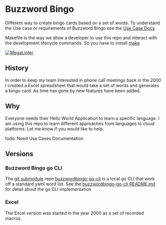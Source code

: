 # Buzzword Bingo

Different way to create bingo cards based on a set of words. To understand
the Use case or requirements of Buzzword Bingo see the
[Use Case Docs](docs/usecases.md)

Makefile is the way we allow a developer to use this repo and interact with
the development lifecycle commands. So you have to install [make](https://www.gnu.org/software/make/manual/)

[![MegaLinter](https://github.com/dschveninger/buzzwordbingo/workflows/MegaLinter/badge.svg?branch=main)](https://github.com/dschveninger/buzzwordbingo/actions?query=workflow%3AMegaLinter+branch%3Amain)
## History

In order to keep my team interested in phone call meetings back in the 2000
I created a Excel spreadsheet that would take a set of words and generates
a bingo card.  As time has gone by new features have been added.

## Why

Everyone needs their Hello World Application to learn a specific language.
I am using this repo to learn different approaches from languages to
cloud platforms.  Let me know if you would like to help.

todo: Need Use Cases Documentation

## Versions

### Buzzword Bingo go CLI

The [git submodule](../dougschveninger/howto/git/submodule.md) repo [buzzwordbingo-go-cli](../buzzwordbingo-go-cli/) is a local go CLI that work off a standard yaml word list. See the [buzzwordbingo-go-cli README.md](../buzzwordbingo-go-cli/README.md) for detail about the go CLI
implementation

### Excel

The Excel version was started in the year 2000 as a set of recorded macros.
